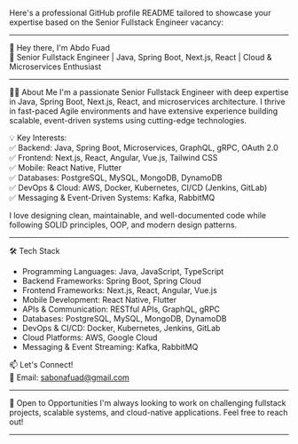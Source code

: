 Here's a professional GitHub profile README tailored to showcase your expertise based on the Senior Fullstack Engineer vacancy:  

---

 👋 Hey there, I'm Abdo Fuad  
🚀 Senior Fullstack Engineer | Java, Spring Boot, Next.js, React | Cloud & Microservices Enthusiast  

---

 👨‍💻 About Me
I'm a passionate Senior Fullstack Engineer with deep expertise in Java, Spring Boot, Next.js, React, and microservices architecture. I thrive in fast-paced Agile environments and have extensive experience building scalable, event-driven systems using cutting-edge technologies.  

💡 Key Interests:  
✅ Backend: Java, Spring Boot, Microservices, GraphQL, gRPC, OAuth 2.0  
✅ Frontend: Next.js, React, Angular, Vue.js, Tailwind CSS  
✅ Mobile: React Native, Flutter  
✅ Databases: PostgreSQL, MySQL, MongoDB, DynamoDB  
✅ DevOps & Cloud: AWS, Docker, Kubernetes, CI/CD (Jenkins, GitLab)  
✅ Messaging & Event-Driven Systems: Kafka, RabbitMQ  

I love designing clean, maintainable, and well-documented code while following SOLID principles, OOP, and modern design patterns.  

---

 🛠️ Tech Stack
- Programming Languages: Java, JavaScript, TypeScript  
- Backend Frameworks: Spring Boot, Spring Cloud  
- Frontend Frameworks: Next.js, React, Angular, Vue.js  
- Mobile Development: React Native, Flutter  
- APIs & Communication: RESTful APIs, GraphQL, gRPC  
- Databases: PostgreSQL, MySQL, MongoDB, DynamoDB  
- DevOps & CI/CD: Docker, Kubernetes, Jenkins, GitLab  
- Cloud Platforms: AWS, Google Cloud  
- Messaging & Event Streaming: Kafka, RabbitMQ  


 📫 Let's Connect!  
📧 Email: sabonafuad@gmail.com  

---

 🚀 Open to Opportunities
I'm always looking to work on challenging fullstack projects, scalable systems, and cloud-native applications. Feel free to reach out!  

---

